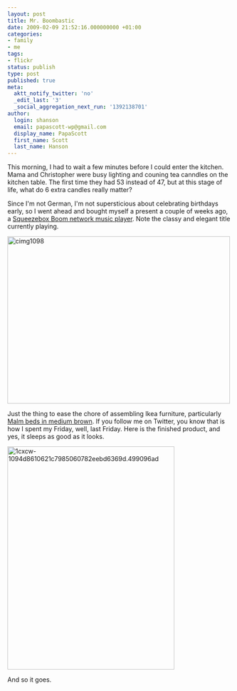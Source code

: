 ```yaml
---
layout: post
title: Mr. Boombastic
date: 2009-02-09 21:52:16.000000000 +01:00
categories:
- family
- me
tags:
- flickr
status: publish
type: post
published: true
meta:
  aktt_notify_twitter: 'no'
  _edit_last: '3'
  _social_aggregation_next_run: '1392138701'
author:
  login: shanson
  email: papascott-wp@gmail.com
  display_name: PapaScott
  first_name: Scott
  last_name: Hanson
---
```

<p>This morning, I had to wait a few minutes before I could enter the kitchen. Mama and Christopher were busy lighting and couning tea canndles on the kitchen table. The first time they had 53 instead of 47, but at this stage of life, what do 6 extra candles really matter?</p>
<p>Since I'm not German, I'm not supersticious about celebrating birthdays early, so I went ahead and bought myself a present a couple of weeks ago, a <a href="http://www.slimdevices.com/pi_boom.html">Squeezebox Boom network music player</a>. Note the classy and elegant title currently playing. </p>
<p><a href="http://www.flickr.com/photos/papascott/3267682620/" title="cimg1098 by PapaScott, on Flickr"><img src="http://farm2.static.flickr.com/1408/3267682620_ca89028e03.jpg" width="500" height="375" alt="cimg1098" /></a></p>
<p>Just the thing to ease the chore of assembling Ikea furniture, particularly <a href="http://www.ikea.com/us/en/catalog/products/10074929">Malm beds in medium brown</a>. If you follow me on Twitter, you know that is how I spent my Friday, well, last Friday. Here is the finished product, and yes, it sleeps as good as it looks. </p>
<p><a href="http://www.flickr.com/photos/papascott/3266877747/" title="1cxcw-1094d8610621c7985060782eebd6369d.499096ad by PapaScott, on Flickr"><img src="http://farm2.static.flickr.com/1156/3266877747_592b795087.jpg" width="375" height="500" alt="1cxcw-1094d8610621c7985060782eebd6369d.499096ad" /></a></p>
<p>And so it goes.</p>
